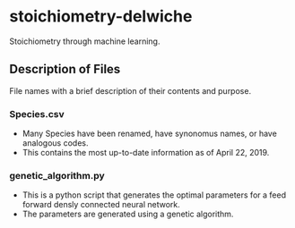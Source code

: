 # stoichiometry-delwiche
Stoichiometry through machine learning.

## Description of Files
File names with a brief description of their contents and purpose. 

### Species.csv
- Many Species have been renamed, have synonomus names, or have analogous codes. 
- This contains the most up-to-date information as of April 22, 2019.

### genetic_algorithm.py
- This is a python script that generates the optimal parameters for a feed forward densly connected neural network.
- The parameters are generated using a genetic algorithm. 
